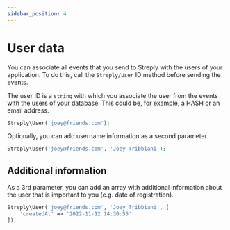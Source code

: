 ```yaml
---
sidebar_position: 4
---
```


# User data

You can associate all events that you send to Streply with the users of your application. To do this, call the `Streply/User` ID method before sending the events.

The user ID is a `string` with which you associate the user from the events with the users of your database. This could be, for example, a HASH or an email address.

```php title="PHP" 
Streply\User('joey@friends.com');
```
Optionally, you can add username information as a second parameter.

```php title="PHP" 
Streply\User('joey@friends.com', 'Joey Tribbiani');
```

## Additional information

As a 3rd parameter, you can add an array with additional information about the user that is important to you (e.g. date of registration).

```php title="PHP" 
Streply\User('joey@friends.com', 'Joey Tribbiani', [
    'createdAt' => '2022-11-12 14:30:55'
]);
```